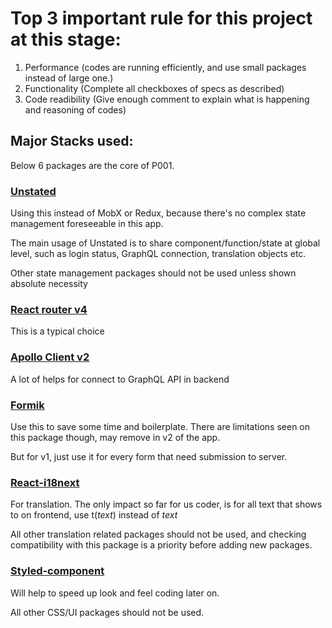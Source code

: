 # Top 3 important rule for this project at this stage:
1. Performance (codes are running efficiently, and use small packages instead of large one.)
2. Functionality (Complete all checkboxes of specs as described)
3. Code readibility (Give enough comment to explain what is happening and reasoning of codes)




## Major Stacks used:

Below 6 packages are the core of P001.

### [Unstated](https://github.com/jamiebuilds/unstated)

Using this instead of MobX or Redux, because there's no complex state management foreseeable in this app.

The main usage of Unstated is to share component/function/state at global level, such as login status, GraphQL connection, translation objects etc.

Other state management packages should not be used unless shown absolute necessity

### [React router v4](https://github.com/ReactTraining/react-router)

This is a typical choice


### [Apollo Client v2](https://github.com/apollographql/apollo-client)

A lot of helps for connect to GraphQL API in backend


### [Formik](https://github.com/jaredpalmer/formik)

Use this to save some time and boilerplate.  There are limitations seen on this package though, may remove in v2 of the app.

But for v1, just use it for every form that need submission to server.


### [React-i18next](https://github.com/i18next/react-i18next)

For translation.  The only impact so far for us coder, is for all text that shows to on frontend, use t(*text*) instead of *text*

All other translation related packages should not be used, and checking compatibility with this package is a priority before adding new packages.


### [Styled-component](https://github.com/styled-components/styled-components)

Will help to speed up look and feel coding later on.

All other CSS/UI packages should not be used.


